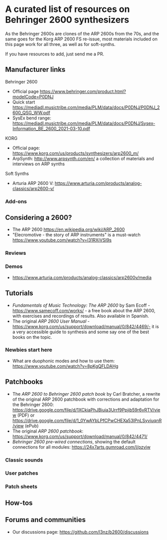 # A curated list of resources on Behringer 2600 synthesizers

As the Behringer 2600s are clones of the ARP 2600s from the 70s, and the same goes for the Korg ARP 2600 FS re-issue, most materials included on this page work for all three, as well as for soft-synths.

If you have resources to add, just send me a PR.

## Manufacturer links

Behringer 2600

- Official page https://www.behringer.com/product.html?modelCode=P0DNJ
- Quick start https://mediadl.musictribe.com/media/PLM/data/docs/P0DNJ/P0DNJ_2600_QSG_WW.pdf
- SysEx bend range: https://mediadl.musictribe.com/media/PLM/data/docs/P0DNJ/Sysex-Information_BE_2600_2021-03-10.pdf




KORG

- Official page: https://www.korg.com/us/products/synthesizers/arp2600_m/
- ArpSynth: http://www.arpsynth.com/en/ a collection of materials and interviews on ARP synths

Soft Synths

- Arturia ARP 2600 V: https://www.arturia.com/products/analog-classics/arp2600-v/


### Add-ons

## Considering a 2600?

- The ARP 2600 https://en.wikipedia.org/wiki/ARP_2600
- "Elecromotive - the story of ARP instruments" is a must-watch https://www.youtube.com/watch?v=l31RXiVSI9s

### Reviews

### Demos

- https://www.arturia.com/products/analog-classics/arp2600v/media

## Tutorials

- *Fundamentals of Music Technology: The ARP 2600* by Sam Ecoff - https://www.samecoff.com/works/ - a free book about the ARP 2600, with exercises and recordings of results. Also available in Spanish.
-  The original *ARP 2600 User Manual* - https://www.korg.com/us/support/download/manual/0/842/4469/- it is a very accessible guide to synthesis and some say one of the best books on the topic.

### Newbies start here

- What are duophonic modes and how to use them: https://www.youtube.com/watch?v=8pKgQFLDAHg

## Patchbooks

- The *ARP 2600 to Behringer 2600 patch book* by Carl Bratcher, a rewrite of the original ARP 2600 patchbook with  corrections and adaptation for the Behringer 2600: https://drive.google.com/file/d/1XCkiaPhJBiuia3Urrf9Ppjib59r6vRTV/view (PDF) or https://drive.google.com/file/d/1_0YwAYbLPfCPwCHEXa53IPnLSyviuqnR/view (ePub)
- The original *ARP 2600 patchbook*: https://www.korg.com/us/support/download/manual/0/842/4471/ 
- *Behringer 2600 pre-wired connections*, showing the default connections for all modules: https://24x7arts.gumroad.com/l/pzvjw 

### Classic sounds

### User patches

### Patch sheets


## How-tos


## Forums and communities

- Our discussions page: https://github.com/l3nz/b2600/discussions



